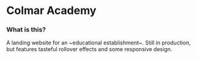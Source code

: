 # Colmar Academy

### What is this?

A landing website for an ~educational establishment~. Still in production, but features tasteful rollover effects and some responsive design.
 
